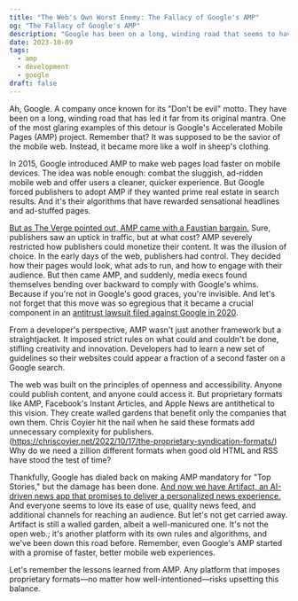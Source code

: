 ```yaml
---
title: "The Web's Own Worst Enemy: The Fallacy of Google's AMP"
og: "The Fallacy of Google's AMP"
description: "Google has been on a long, winding road that seems to have led it far from its original mantra of \"don't be evil\". One of the most glaring examples of this detour is AMP. It was supposed to be the savior of the mobile web. Instead, it turned out to be more like a wolf in sheep's clothing."
date: 2023-10-09
tags:
  - amp
  - development
  - google
draft: false
---
```


Ah, Google. A company once known for its "Don't be evil" motto. They have been on a long, winding road that has led it far from its original mantra. One of the most glaring examples of this detour is Google's Accelerated Mobile Pages (AMP) project. Remember that? It was supposed to be the savior of the mobile web. Instead, it became more like a wolf in sheep's clothing.

In 2015, Google introduced AMP to make web pages load faster on mobile devices. The idea was noble enough: combat the sluggish, ad-ridden mobile web and offer users a cleaner, quicker experience. But Google forced publishers to adopt AMP if they wanted prime real estate in search results. And it's their algorithms that have rewarded sensational headlines and ad-stuffed pages.

[But as The Verge pointed out, AMP came with a Faustian bargain.](https://www.theverge.com/23711172/google-amp-accelerated-mobile-pages-search-publishers-lawsuit) Sure, publishers saw an uptick in traffic, but at what cost? AMP severely restricted how publishers could monetize their content. It was the illusion of choice. In the early days of the web, publishers had control. They decided how their pages would look, what ads to run, and how to engage with their audience. But then came AMP, and suddenly, media execs found themselves bending over backward to comply with Google's whims. Because if you're not in Google's good graces, you're invisible. And let's not forget that this move was so egregious that it became a crucial component in an [antitrust lawsuit filed against Google in 2020](https://www.npr.org/2023/09/12/1198558372/doj-google-monopoly-antitrust-trial-search-engine).

From a developer's perspective, AMP wasn't just another framework but a straightjacket. It imposed strict rules on what could and couldn't be done, stifling creativity and innovation. Developers had to learn a new set of guidelines so their websites could appear a fraction of a second faster on a Google search. 

The web was built on the principles of openness and accessibility. Anyone could publish content, and anyone could access it. But proprietary formats like AMP, Facebook's Instant Articles, and Apple News are antithetical to this vision. They create walled gardens that benefit only the companies that own them. Chris Coyier hit the nail when he said these formats add unnecessary complexity for publishers. (https://chriscoyier.net/2022/10/17/the-proprietary-syndication-formats/) Why do we need a zillion different formats when good old HTML and RSS have stood the test of time?

Thankfully, Google has dialed back on making AMP mandatory for "Top Stories," but the damage has been done. [And now we have Artifact, an AI-driven news app that promises to deliver a personalized news experience.](https://www.platformer.news/p/instagrams-co-founders-are-mounting) And everyone seems to love its ease of use, quality news feed, and additional channels for reaching an audience. But let's not get carried away. Artifact is still a walled garden, albeit a well-manicured one. It's not the open web.; it's another platform with its own rules and algorithms, and we've been down this road before. Remember, even Google's AMP started with a promise of faster, better mobile web experiences.

Let's remember the lessons learned from AMP. Any platform that imposes proprietary formats—no matter how well-intentioned—risks upsetting this balance.
